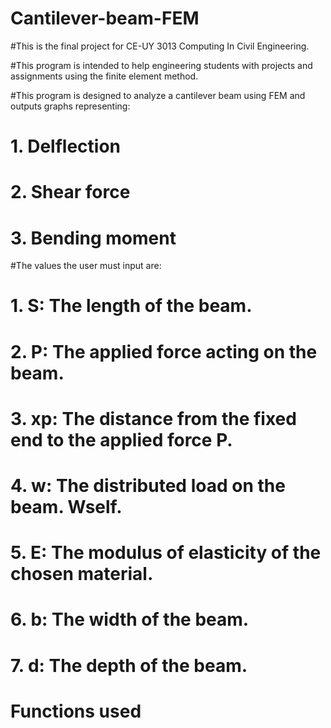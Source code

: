 # Cantilever-beam-FEM
#This is the final project for CE-UY 3013 Computing In Civil Engineering.

#This program is intended to help engineering students with projects and assignments using the finite element method.

#This program is designed to analyze a cantilever beam using FEM and outputs graphs representing:
# 1. Delflection 
# 2. Shear force 
# 3. Bending moment 

#The values the user must input are: 
# 1. S: The length of the beam.
# 2. P: The applied force acting on the beam.
# 3. xp: The distance from the fixed end to the applied force P.
# 4. w: The distributed load on the beam. Wself.
# 5. E: The modulus of elasticity of the chosen material.
# 6. b: The width of the beam.
# 7. d: The depth of the beam.

# Functions used
#
